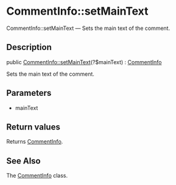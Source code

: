 CommentInfo::setMainText
================

CommentInfo::setMainText — Sets the main text of the comment.

Description
---------------


public [CommentInfo::setMainText](https://github.com/lingtalfi/DocTools/blob/master/doc/api/DocTools/Info/CommentInfo/setMainText.md)(?$mainText) : [CommentInfo](https://github.com/lingtalfi/DocTools/blob/master/doc/api/DocTools/Info/CommentInfo.md)




Sets the main text of the comment.




Parameters
--------------


- mainText
    


Return values
----------------

Returns [CommentInfo](https://github.com/lingtalfi/DocTools/blob/master/doc/api/DocTools/Info/CommentInfo.md).









See Also
-----------

The [CommentInfo](https://github.com/lingtalfi/DocTools/blob/master/doc/api/DocTools/Info/CommentInfo.md) class.
